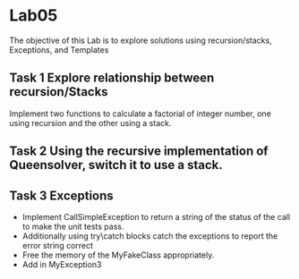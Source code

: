 # Lab05
The objective of this Lab is to explore solutions using recursion/stacks, Exceptions, and Templates


## Task 1 Explore relationship between recursion/Stacks

Implement two functions to calculate a factorial of integer number, one using recursion and the other using a stack.

## Task 2 Using the recursive implementation of Queensolver, switch it to use a stack.


## Task 3 Exceptions

  * Implement CallSimpleException to return a string of the status of the call to make the unit tests pass.
  * Additionally using  try\catch blocks catch the exceptions to report the error string correct
  * Free the memory of the MyFakeClass appropriately.
  * Add in MyException3

